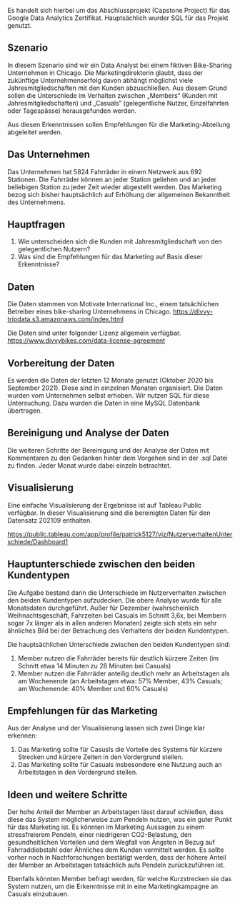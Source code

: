 Es handelt sich hierbei um das Abschlussprojekt (Capstone Project) für das Google Data Analytics Zertifikat. 
Hauptsächlich wurder SQL für das Projekt genutzt. 


## Szenario
In diesem Szenario sind wir ein Data Analyst bei einem fiktiven Bike-Sharing Unternehmen in Chicago. Die Marketingdirektorin glaubt, dass der zukünftige Unternehmenserfolg davon abhängt möglichst viele Jahresmitgliedschaften mit den Kunden abzuschließen. Aus diesem Grund sollen die Unterschiede im Verhalten zwischen „Members“ (Kunden mit Jahresmitgliedschaften) und „Casuals“ (gelegentliche Nutzer, Einzelfahrten oder Tagespässe) herausgefunden werden.

Aus diesen Erkenntnissen sollen Empfehlungen für die Marketing-Abteilung abgeleitet werden. 

## Das Unternehmen
Das Unternehmen hat 5824 Fahrräder in einem Netzwerk aus 692 Stationen. Die Fahrräder können an jeder Station geliehen und an jeder beliebigen Station zu jeder Zeit wieder abgestellt werden. Das Marketing bezog sich bisher hauptsächlich auf Erhöhung der allgemeinen Bekanntheit des Unternehmens. 

## Hauptfragen
1. Wie unterscheiden sich die Kunden mit Jahresmitgliedschaft von den gelegentlichen Nutzern?
2. Was sind die Empfehlungen für das Marketing auf Basis dieser Erkenntnisse? 

## Daten
Die Daten stammen von Motivate International Inc., einem tatsächlichen Betreiber eines bike-sharing Unternehmens in Chicago. https://divvy-tripdata.s3.amazonaws.com/index.html 

Die Daten sind unter folgender Lizenz allgemein verfügbar. https://www.divvybikes.com/data-license-agreement 

## Vorbereitung der Daten
Es werden die Daten der letzten 12 Monate genutzt (Oktober 2020 bis September 2021). Diese sind in einzelnen Monaten organisiert. Die Daten wurden vom Unternehmen selbst erhoben. 
Wir nutzen SQL für diese Untersuchung. Dazu wurden die Daten in eine MySQL Datenbank übertragen. 

## Bereinigung und Analyse der Daten
Die weiteren Schritte der Bereinigung und der Analyse der Daten mit Kommentaren zu den Gedanken hinter dem Vorgehen sind in der .sql Datei zu finden. Jeder Monat wurde dabei einzeln betrachtet. 

## Visualisierung 
Eine einfache Visualisierung der Ergebnisse ist auf Tableau Public verfügbar. In dieser Visualisierung sind die bereinigten Daten für den Datensatz 202109 enthalten.

https://public.tableau.com/app/profile/patrick5127/viz/NutzerverhaltenUnterschiede/Dashboard1 

## Hauptunterschiede zwischen den beiden Kundentypen
Die Aufgabe bestand darin die Unterschiede im Nutzerverhalten zwischen den beiden Kundentypen aufzudecken. Die obere Analyse wurde für alle Monatsdaten durchgeführt. 
Außer für Dezember (wahrscheinlich Weihnachtsgeschäft, Fahrzeiten bei Casuals im Schnitt 3,6x, bei Membern sogar 7x länger als in allen anderen Monaten) zeigte sich stets ein sehr ähnliches Bild bei der Betrachung des Verhaltens der beiden Kundentypen. 

Die hauptsächlichen Unterschiede zwischen den beiden Kundentypen sind:
1. Member nutzen die Fahrräder bereits für deutlich kürzere Zeiten (im Schnitt etwa 14 Minuten zu 28 Minuten bei Casuals)
2. Member nutzen die Fahrräder anteilig deutlich mehr an Arbeitstagen als am Wochenende (an Arbeitstagen etwa: 57% Member, 43% Casuals; am Wochenende: 40% Member und 60% Casuals)

## Empfehlungen für das Marketing
Aus der Analyse und der Visualisierung lassen sich zwei Dinge klar erkennen: 
1. Das Marketing sollte für Casusls die Vorteile des Systems für kürzere Strecken und kürzere Zeiten in den Vordergrund stellen.
2. Das Marketing sollte für Casuals insbesondere eine Nutzung auch an Arbeitstagen in den Vordergrund stellen. 

## Ideen und weitere Schritte 
Der hohe Anteil der Member an Arbeitstagen lässt darauf schließen, dass diese das System möglicherweise zum Pendeln nutzen, was ein guter Punkt für das Marketing ist. Es könnten im Marketing Aussagen zu einem stressfreierem Pendeln, einer niedrigeren CO2-Belastung, den gesundheitlichen Vorteilen und dem Wegfall von Ängsten in Bezug auf Fahrraddiebstahl oder Ähnliches dem Kunden vermittelt werden. Es sollte vorher noch in Nachforschungen bestätigt werden, dass der höhere Anteil der Member an Arbeitstagen tatsächlich aufs Pendeln zurückzuführen ist.

Ebenfalls könnten Member befragt werden, für welche Kurzstrecken sie das System nutzen, um die Erkenntnisse mit in eine Marketingkampagne an Casuals einzubauen. 
